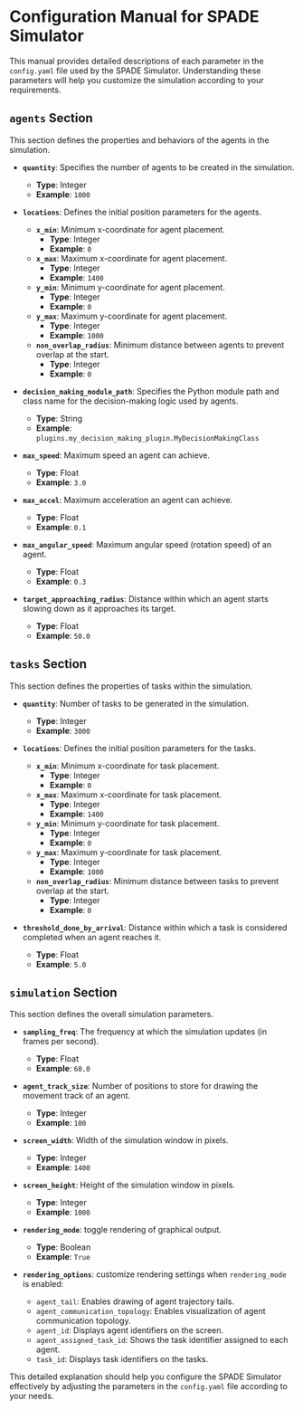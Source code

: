 # Configuration Manual for SPADE Simulator

This manual provides detailed descriptions of each parameter in the `config.yaml` file used by the SPADE Simulator. Understanding these parameters will help you customize the simulation according to your requirements.

## `agents` Section

This section defines the properties and behaviors of the agents in the simulation.

- **`quantity`**: Specifies the number of agents to be created in the simulation.
    - **Type**: Integer
    - **Example**: `1000`

- **`locations`**: Defines the initial position parameters for the agents.
    - **`x_min`**: Minimum x-coordinate for agent placement.
        - **Type**: Integer
        - **Example**: `0`
    - **`x_max`**: Maximum x-coordinate for agent placement.
        - **Type**: Integer
        - **Example**: `1400`
    - **`y_min`**: Minimum y-coordinate for agent placement.
        - **Type**: Integer
        - **Example**: `0`
    - **`y_max`**: Maximum y-coordinate for agent placement.
        - **Type**: Integer
        - **Example**: `1000`
    - **`non_overlap_radius`**: Minimum distance between agents to prevent overlap at the start.
        - **Type**: Integer
        - **Example**: `0`

- **`decision_making_module_path`**: Specifies the Python module path and class name for the decision-making logic used by agents.
    - **Type**: String
    - **Example**: `plugins.my_decision_making_plugin.MyDecisionMakingClass`

- **`max_speed`**: Maximum speed an agent can achieve.
    - **Type**: Float
    - **Example**: `3.0`

- **`max_accel`**: Maximum acceleration an agent can achieve.
    - **Type**: Float
    - **Example**: `0.1`

- **`max_angular_speed`**: Maximum angular speed (rotation speed) of an agent.
    - **Type**: Float
    - **Example**: `0.3`

- **`target_approaching_radius`**: Distance within which an agent starts slowing down as it approaches its target.
    - **Type**: Float
    - **Example**: `50.0`

## `tasks` Section

This section defines the properties of tasks within the simulation.

- **`quantity`**: Number of tasks to be generated in the simulation.
    - **Type**: Integer
    - **Example**: `3000`

- **`locations`**: Defines the initial position parameters for the tasks.
    - **`x_min`**: Minimum x-coordinate for task placement.
        - **Type**: Integer
        - **Example**: `0`
    - **`x_max`**: Maximum x-coordinate for task placement.
        - **Type**: Integer
        - **Example**: `1400`
    - **`y_min`**: Minimum y-coordinate for task placement.
        - **Type**: Integer
        - **Example**: `0`
    - **`y_max`**: Maximum y-coordinate for task placement.
        - **Type**: Integer
        - **Example**: `1000`
    - **`non_overlap_radius`**: Minimum distance between tasks to prevent overlap at the start.
        - **Type**: Integer
        - **Example**: `0`

- **`threshold_done_by_arrival`**: Distance within which a task is considered completed when an agent reaches it.
    - **Type**: Float
    - **Example**: `5.0`

## `simulation` Section

This section defines the overall simulation parameters.

- **`sampling_freq`**: The frequency at which the simulation updates (in frames per second).
    - **Type**: Float
    - **Example**: `60.0`

- **`agent_track_size`**: Number of positions to store for drawing the movement track of an agent.
    - **Type**: Integer
    - **Example**: `100`

- **`screen_width`**: Width of the simulation window in pixels.
    - **Type**: Integer
    - **Example**: `1400`

- **`screen_height`**: Height of the simulation window in pixels.
    - **Type**: Integer
    - **Example**: `1000`

- **`rendering_mode`**: toggle rendering of graphical output.
    - **Type**: Boolean
    - **Example**: `True`
- **`rendering_options`**: customize rendering settings when `rendering_mode` is enabled:
    - `agent_tail`: Enables drawing of agent trajectory tails.
    - `agent_communication_topology`: Enables visualization of agent communication topology.
    - `agent_id`: Displays agent identifiers on the screen.
    - `agent_assigned_task_id`: Shows the task identifier assigned to each agent.
    - `task_id`: Displays task identifiers on the tasks.

This detailed explanation should help you configure the SPADE Simulator effectively by adjusting the parameters in the `config.yaml` file according to your needs.

